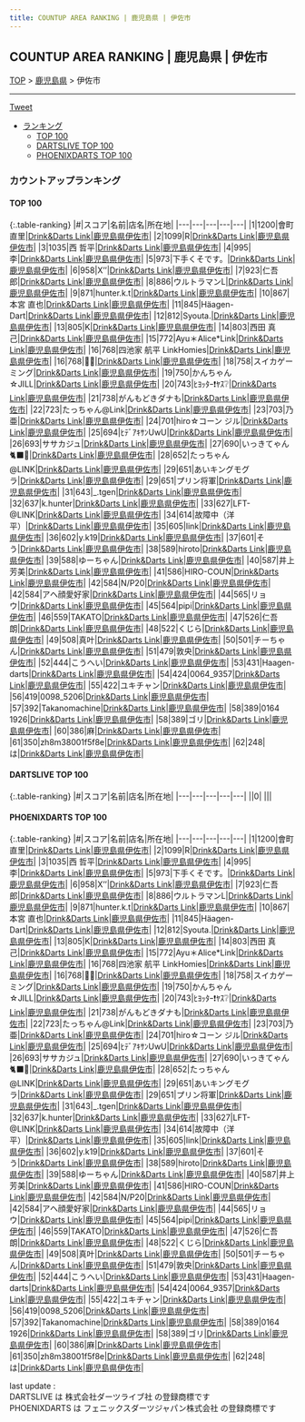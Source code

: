 ```yaml
---
title: COUNTUP AREA RANKING | 鹿児島県 | 伊佐市
---
```

## COUNTUP AREA RANKING | 鹿児島県 | 伊佐市

[TOP](/darts/rank/) > [鹿児島県](/darts/rank/鹿児島県/) > 伊佐市

___

<a href="https://twitter.com/share?ref_src=twsrc%5Etfw" data-text="COUNTUP AREA RANKING | 鹿児島県伊佐市" class="twitter-share-button" data-hashtags="DARTSLIVE,PHOENIXDARTS,darts,ダーツ" data-show-count="false">Tweet</a>

* [ランキング](#カウントアップランキング)
    * [TOP 100](#top-100)
    * [DARTSLIVE TOP 100](#dartslive-top-100)
    * [PHOENIXDARTS TOP 100](#phoenixdarts-top-100)

### カウントアップランキング

#### TOP 100



{:.table-ranking}
|#|スコア|名前|店名|所在地|
|---|---|---|---|---|
|1|1200|<span class="rank-name-pd"><span class="pro-icon-pd"></span>會町 直里</span>|<a href="https://vs.phoenixdarts.com/jp/shop/shopDetailInfo/s_79652?s_seq=79652">Drink&Darts Link</a>|<a href="/darts/rank/鹿児島県/伊佐市">鹿児島県伊佐市</a>|
|2|1099|<span class="rank-name-pd">R</span>|<a href="https://vs.phoenixdarts.com/jp/shop/shopDetailInfo/s_79652?s_seq=79652">Drink&Darts Link</a>|<a href="/darts/rank/鹿児島県/伊佐市">鹿児島県伊佐市</a>|
|3|1035|<span class="rank-name-pd">西 哲平</span>|<a href="https://vs.phoenixdarts.com/jp/shop/shopDetailInfo/s_79652?s_seq=79652">Drink&Darts Link</a>|<a href="/darts/rank/鹿児島県/伊佐市">鹿児島県伊佐市</a>|
|4|995|<span class="rank-name-pd">李</span>|<a href="https://vs.phoenixdarts.com/jp/shop/shopDetailInfo/s_79652?s_seq=79652">Drink&Darts Link</a>|<a href="/darts/rank/鹿児島県/伊佐市">鹿児島県伊佐市</a>|
|5|973|<span class="rank-name-pd">下手くそです。</span>|<a href="https://vs.phoenixdarts.com/jp/shop/shopDetailInfo/s_79652?s_seq=79652">Drink&Darts Link</a>|<a href="/darts/rank/鹿児島県/伊佐市">鹿児島県伊佐市</a>|
|6|958|<span class="rank-name-pd">X’’</span>|<a href="https://vs.phoenixdarts.com/jp/shop/shopDetailInfo/s_79652?s_seq=79652">Drink&Darts Link</a>|<a href="/darts/rank/鹿児島県/伊佐市">鹿児島県伊佐市</a>|
|7|923|<span class="rank-name-pd">仁吾郎</span>|<a href="https://vs.phoenixdarts.com/jp/shop/shopDetailInfo/s_79652?s_seq=79652">Drink&Darts Link</a>|<a href="/darts/rank/鹿児島県/伊佐市">鹿児島県伊佐市</a>|
|8|886|<span class="rank-name-pd">ウルトラマンL</span>|<a href="https://vs.phoenixdarts.com/jp/shop/shopDetailInfo/s_79652?s_seq=79652">Drink&Darts Link</a>|<a href="/darts/rank/鹿児島県/伊佐市">鹿児島県伊佐市</a>|
|9|871|<span class="rank-name-pd">hunter.k.t</span>|<a href="https://vs.phoenixdarts.com/jp/shop/shopDetailInfo/s_79652?s_seq=79652">Drink&Darts Link</a>|<a href="/darts/rank/鹿児島県/伊佐市">鹿児島県伊佐市</a>|
|10|867|<span class="rank-name-pd"><span class="pro-icon-pd"></span>本宮 直也</span>|<a href="https://vs.phoenixdarts.com/jp/shop/shopDetailInfo/s_79652?s_seq=79652">Drink&Darts Link</a>|<a href="/darts/rank/鹿児島県/伊佐市">鹿児島県伊佐市</a>|
|11|845|<span class="rank-name-pd">Häagen-Dart</span>|<a href="https://vs.phoenixdarts.com/jp/shop/shopDetailInfo/s_79652?s_seq=79652">Drink&Darts Link</a>|<a href="/darts/rank/鹿児島県/伊佐市">鹿児島県伊佐市</a>|
|12|812|<span class="rank-name-pd">Syouta.</span>|<a href="https://vs.phoenixdarts.com/jp/shop/shopDetailInfo/s_79652?s_seq=79652">Drink&Darts Link</a>|<a href="/darts/rank/鹿児島県/伊佐市">鹿児島県伊佐市</a>|
|13|805|<span class="rank-name-pd">K</span>|<a href="https://vs.phoenixdarts.com/jp/shop/shopDetailInfo/s_79652?s_seq=79652">Drink&Darts Link</a>|<a href="/darts/rank/鹿児島県/伊佐市">鹿児島県伊佐市</a>|
|14|803|<span class="rank-name-pd"><span class="pro-icon-pd"></span>西田 真己</span>|<a href="https://vs.phoenixdarts.com/jp/shop/shopDetailInfo/s_79652?s_seq=79652">Drink&Darts Link</a>|<a href="/darts/rank/鹿児島県/伊佐市">鹿児島県伊佐市</a>|
|15|772|<span class="rank-name-pd">Ayu＊Alice*Link</span>|<a href="https://vs.phoenixdarts.com/jp/shop/shopDetailInfo/s_79652?s_seq=79652">Drink&Darts Link</a>|<a href="/darts/rank/鹿児島県/伊佐市">鹿児島県伊佐市</a>|
|16|768|<span class="rank-name-pd">四池家 航平 LinkHomies</span>|<a href="https://vs.phoenixdarts.com/jp/shop/shopDetailInfo/s_79652?s_seq=79652">Drink&Darts Link</a>|<a href="/darts/rank/鹿児島県/伊佐市">鹿児島県伊佐市</a>|
|16|768|<span class="rank-name-pd">🙇‍♂️</span>|<a href="https://vs.phoenixdarts.com/jp/shop/shopDetailInfo/s_79652?s_seq=79652">Drink&Darts Link</a>|<a href="/darts/rank/鹿児島県/伊佐市">鹿児島県伊佐市</a>|
|18|758|<span class="rank-name-pd">スイカゲーミング</span>|<a href="https://vs.phoenixdarts.com/jp/shop/shopDetailInfo/s_79652?s_seq=79652">Drink&Darts Link</a>|<a href="/darts/rank/鹿児島県/伊佐市">鹿児島県伊佐市</a>|
|19|750|<span class="rank-name-pd">かんちゃん☆JILL</span>|<a href="https://vs.phoenixdarts.com/jp/shop/shopDetailInfo/s_79652?s_seq=79652">Drink&Darts Link</a>|<a href="/darts/rank/鹿児島県/伊佐市">鹿児島県伊佐市</a>|
|20|743|<span class="rank-name-pd">ﾋﾖｯﾀｰ❗ﾔｽ❔</span>|<a href="https://vs.phoenixdarts.com/jp/shop/shopDetailInfo/s_79652?s_seq=79652">Drink&Darts Link</a>|<a href="/darts/rank/鹿児島県/伊佐市">鹿児島県伊佐市</a>|
|21|738|<span class="rank-name-pd">がんもどきダナも</span>|<a href="https://vs.phoenixdarts.com/jp/shop/shopDetailInfo/s_79652?s_seq=79652">Drink&Darts Link</a>|<a href="/darts/rank/鹿児島県/伊佐市">鹿児島県伊佐市</a>|
|22|723|<span class="rank-name-pd">たっちゃん@Link</span>|<a href="https://vs.phoenixdarts.com/jp/shop/shopDetailInfo/s_79652?s_seq=79652">Drink&Darts Link</a>|<a href="/darts/rank/鹿児島県/伊佐市">鹿児島県伊佐市</a>|
|23|703|<span class="rank-name-pd">乃亜</span>|<a href="https://vs.phoenixdarts.com/jp/shop/shopDetailInfo/s_79652?s_seq=79652">Drink&Darts Link</a>|<a href="/darts/rank/鹿児島県/伊佐市">鹿児島県伊佐市</a>|
|24|701|<span class="rank-name-pd">hiro☆コーン ジル</span>|<a href="https://vs.phoenixdarts.com/jp/shop/shopDetailInfo/s_79652?s_seq=79652">Drink&Darts Link</a>|<a href="/darts/rank/鹿児島県/伊佐市">鹿児島県伊佐市</a>|
|25|694|<span class="rank-name-pd">ﾋﾃﾞｱｷｻﾝUwU</span>|<a href="https://vs.phoenixdarts.com/jp/shop/shopDetailInfo/s_79652?s_seq=79652">Drink&Darts Link</a>|<a href="/darts/rank/鹿児島県/伊佐市">鹿児島県伊佐市</a>|
|26|693|<span class="rank-name-pd">ササカジュ</span>|<a href="https://vs.phoenixdarts.com/jp/shop/shopDetailInfo/s_79652?s_seq=79652">Drink&Darts Link</a>|<a href="/darts/rank/鹿児島県/伊佐市">鹿児島県伊佐市</a>|
|27|690|<span class="rank-name-pd">いっきてゃん🐈‍⬛🎀</span>|<a href="https://vs.phoenixdarts.com/jp/shop/shopDetailInfo/s_79652?s_seq=79652">Drink&Darts Link</a>|<a href="/darts/rank/鹿児島県/伊佐市">鹿児島県伊佐市</a>|
|28|652|<span class="rank-name-pd">たっちゃん@LINK</span>|<a href="https://vs.phoenixdarts.com/jp/shop/shopDetailInfo/s_79652?s_seq=79652">Drink&Darts Link</a>|<a href="/darts/rank/鹿児島県/伊佐市">鹿児島県伊佐市</a>|
|29|651|<span class="rank-name-pd">あいキングモグラ</span>|<a href="https://vs.phoenixdarts.com/jp/shop/shopDetailInfo/s_79652?s_seq=79652">Drink&Darts Link</a>|<a href="/darts/rank/鹿児島県/伊佐市">鹿児島県伊佐市</a>|
|29|651|<span class="rank-name-pd">プリン将軍</span>|<a href="https://vs.phoenixdarts.com/jp/shop/shopDetailInfo/s_79652?s_seq=79652">Drink&Darts Link</a>|<a href="/darts/rank/鹿児島県/伊佐市">鹿児島県伊佐市</a>|
|31|643|<span class="rank-name-pd">_.tgen</span>|<a href="https://vs.phoenixdarts.com/jp/shop/shopDetailInfo/s_79652?s_seq=79652">Drink&Darts Link</a>|<a href="/darts/rank/鹿児島県/伊佐市">鹿児島県伊佐市</a>|
|32|637|<span class="rank-name-pd">k.hunter</span>|<a href="https://vs.phoenixdarts.com/jp/shop/shopDetailInfo/s_79652?s_seq=79652">Drink&Darts Link</a>|<a href="/darts/rank/鹿児島県/伊佐市">鹿児島県伊佐市</a>|
|33|627|<span class="rank-name-pd">LFT-@LINK</span>|<a href="https://vs.phoenixdarts.com/jp/shop/shopDetailInfo/s_79652?s_seq=79652">Drink&Darts Link</a>|<a href="/darts/rank/鹿児島県/伊佐市">鹿児島県伊佐市</a>|
|34|614|<span class="rank-name-pd">故障中（洋平）</span>|<a href="https://vs.phoenixdarts.com/jp/shop/shopDetailInfo/s_79652?s_seq=79652">Drink&Darts Link</a>|<a href="/darts/rank/鹿児島県/伊佐市">鹿児島県伊佐市</a>|
|35|605|<span class="rank-name-pd">link</span>|<a href="https://vs.phoenixdarts.com/jp/shop/shopDetailInfo/s_79652?s_seq=79652">Drink&Darts Link</a>|<a href="/darts/rank/鹿児島県/伊佐市">鹿児島県伊佐市</a>|
|36|602|<span class="rank-name-pd">y.k19</span>|<a href="https://vs.phoenixdarts.com/jp/shop/shopDetailInfo/s_79652?s_seq=79652">Drink&Darts Link</a>|<a href="/darts/rank/鹿児島県/伊佐市">鹿児島県伊佐市</a>|
|37|601|<span class="rank-name-pd">そう</span>|<a href="https://vs.phoenixdarts.com/jp/shop/shopDetailInfo/s_79652?s_seq=79652">Drink&Darts Link</a>|<a href="/darts/rank/鹿児島県/伊佐市">鹿児島県伊佐市</a>|
|38|589|<span class="rank-name-pd">hiroto</span>|<a href="https://vs.phoenixdarts.com/jp/shop/shopDetailInfo/s_79652?s_seq=79652">Drink&Darts Link</a>|<a href="/darts/rank/鹿児島県/伊佐市">鹿児島県伊佐市</a>|
|39|588|<span class="rank-name-pd">ゆーちゃん</span>|<a href="https://vs.phoenixdarts.com/jp/shop/shopDetailInfo/s_79652?s_seq=79652">Drink&Darts Link</a>|<a href="/darts/rank/鹿児島県/伊佐市">鹿児島県伊佐市</a>|
|40|587|<span class="rank-name-pd">井上　芳美</span>|<a href="https://vs.phoenixdarts.com/jp/shop/shopDetailInfo/s_79652?s_seq=79652">Drink&Darts Link</a>|<a href="/darts/rank/鹿児島県/伊佐市">鹿児島県伊佐市</a>|
|41|586|<span class="rank-name-pd">HIRO-COUN</span>|<a href="https://vs.phoenixdarts.com/jp/shop/shopDetailInfo/s_79652?s_seq=79652">Drink&Darts Link</a>|<a href="/darts/rank/鹿児島県/伊佐市">鹿児島県伊佐市</a>|
|42|584|<span class="rank-name-pd">N/P20</span>|<a href="https://vs.phoenixdarts.com/jp/shop/shopDetailInfo/s_79652?s_seq=79652">Drink&Darts Link</a>|<a href="/darts/rank/鹿児島県/伊佐市">鹿児島県伊佐市</a>|
|42|584|<span class="rank-name-pd">アヘ顔愛好家</span>|<a href="https://vs.phoenixdarts.com/jp/shop/shopDetailInfo/s_79652?s_seq=79652">Drink&Darts Link</a>|<a href="/darts/rank/鹿児島県/伊佐市">鹿児島県伊佐市</a>|
|44|565|<span class="rank-name-pd">リョウ</span>|<a href="https://vs.phoenixdarts.com/jp/shop/shopDetailInfo/s_79652?s_seq=79652">Drink&Darts Link</a>|<a href="/darts/rank/鹿児島県/伊佐市">鹿児島県伊佐市</a>|
|45|564|<span class="rank-name-pd">pipi</span>|<a href="https://vs.phoenixdarts.com/jp/shop/shopDetailInfo/s_79652?s_seq=79652">Drink&Darts Link</a>|<a href="/darts/rank/鹿児島県/伊佐市">鹿児島県伊佐市</a>|
|46|559|<span class="rank-name-pd">TAKATO</span>|<a href="https://vs.phoenixdarts.com/jp/shop/shopDetailInfo/s_79652?s_seq=79652">Drink&Darts Link</a>|<a href="/darts/rank/鹿児島県/伊佐市">鹿児島県伊佐市</a>|
|47|526|<span class="rank-name-pd">仁吾朗</span>|<a href="https://vs.phoenixdarts.com/jp/shop/shopDetailInfo/s_79652?s_seq=79652">Drink&Darts Link</a>|<a href="/darts/rank/鹿児島県/伊佐市">鹿児島県伊佐市</a>|
|48|522|<span class="rank-name-pd">くじら</span>|<a href="https://vs.phoenixdarts.com/jp/shop/shopDetailInfo/s_79652?s_seq=79652">Drink&Darts Link</a>|<a href="/darts/rank/鹿児島県/伊佐市">鹿児島県伊佐市</a>|
|49|508|<span class="rank-name-pd">真叶</span>|<a href="https://vs.phoenixdarts.com/jp/shop/shopDetailInfo/s_79652?s_seq=79652">Drink&Darts Link</a>|<a href="/darts/rank/鹿児島県/伊佐市">鹿児島県伊佐市</a>|
|50|501|<span class="rank-name-pd">チーちゃん</span>|<a href="https://vs.phoenixdarts.com/jp/shop/shopDetailInfo/s_79652?s_seq=79652">Drink&Darts Link</a>|<a href="/darts/rank/鹿児島県/伊佐市">鹿児島県伊佐市</a>|
|51|479|<span class="rank-name-pd">敦央</span>|<a href="https://vs.phoenixdarts.com/jp/shop/shopDetailInfo/s_79652?s_seq=79652">Drink&Darts Link</a>|<a href="/darts/rank/鹿児島県/伊佐市">鹿児島県伊佐市</a>|
|52|444|<span class="rank-name-pd">こうへい</span>|<a href="https://vs.phoenixdarts.com/jp/shop/shopDetailInfo/s_79652?s_seq=79652">Drink&Darts Link</a>|<a href="/darts/rank/鹿児島県/伊佐市">鹿児島県伊佐市</a>|
|53|431|<span class="rank-name-pd">Haagen-darts</span>|<a href="https://vs.phoenixdarts.com/jp/shop/shopDetailInfo/s_79652?s_seq=79652">Drink&Darts Link</a>|<a href="/darts/rank/鹿児島県/伊佐市">鹿児島県伊佐市</a>|
|54|424|<span class="rank-name-pd">0064_9357</span>|<a href="https://vs.phoenixdarts.com/jp/shop/shopDetailInfo/s_79652?s_seq=79652">Drink&Darts Link</a>|<a href="/darts/rank/鹿児島県/伊佐市">鹿児島県伊佐市</a>|
|55|422|<span class="rank-name-pd">ユキチャン</span>|<a href="https://vs.phoenixdarts.com/jp/shop/shopDetailInfo/s_79652?s_seq=79652">Drink&Darts Link</a>|<a href="/darts/rank/鹿児島県/伊佐市">鹿児島県伊佐市</a>|
|56|419|<span class="rank-name-pd">0098_5206</span>|<a href="https://vs.phoenixdarts.com/jp/shop/shopDetailInfo/s_79652?s_seq=79652">Drink&Darts Link</a>|<a href="/darts/rank/鹿児島県/伊佐市">鹿児島県伊佐市</a>|
|57|392|<span class="rank-name-pd">Takanomachine</span>|<a href="https://vs.phoenixdarts.com/jp/shop/shopDetailInfo/s_79652?s_seq=79652">Drink&Darts Link</a>|<a href="/darts/rank/鹿児島県/伊佐市">鹿児島県伊佐市</a>|
|58|389|<span class="rank-name-pd">0164 1926</span>|<a href="https://vs.phoenixdarts.com/jp/shop/shopDetailInfo/s_79652?s_seq=79652">Drink&Darts Link</a>|<a href="/darts/rank/鹿児島県/伊佐市">鹿児島県伊佐市</a>|
|58|389|<span class="rank-name-pd">ゴリ</span>|<a href="https://vs.phoenixdarts.com/jp/shop/shopDetailInfo/s_79652?s_seq=79652">Drink&Darts Link</a>|<a href="/darts/rank/鹿児島県/伊佐市">鹿児島県伊佐市</a>|
|60|386|<span class="rank-name-pd">麻</span>|<a href="https://vs.phoenixdarts.com/jp/shop/shopDetailInfo/s_79652?s_seq=79652">Drink&Darts Link</a>|<a href="/darts/rank/鹿児島県/伊佐市">鹿児島県伊佐市</a>|
|61|350|<span class="rank-name-pd">zh8m38001f5f8e</span>|<a href="https://vs.phoenixdarts.com/jp/shop/shopDetailInfo/s_79652?s_seq=79652">Drink&Darts Link</a>|<a href="/darts/rank/鹿児島県/伊佐市">鹿児島県伊佐市</a>|
|62|248|<span class="rank-name-pd">は</span>|<a href="https://vs.phoenixdarts.com/jp/shop/shopDetailInfo/s_79652?s_seq=79652">Drink&Darts Link</a>|<a href="/darts/rank/鹿児島県/伊佐市">鹿児島県伊佐市</a>|


#### DARTSLIVE TOP 100



{:.table-ranking}
|#|スコア|名前|店名|所在地|
|---|---|---|---|---|
||0|<span class="rank-name-dl"> </span>|<a href=""></a>|<a href="/darts/rank//"></a>|


#### PHOENIXDARTS TOP 100



{:.table-ranking}
|#|スコア|名前|店名|所在地|
|---|---|---|---|---|
|1|1200|<span class="rank-name-pd"><span class="pro-icon-pd"></span>會町 直里</span>|<a href="https://vs.phoenixdarts.com/jp/shop/shopDetailInfo/s_79652?s_seq=79652">Drink&Darts Link</a>|<a href="/darts/rank/鹿児島県/伊佐市">鹿児島県伊佐市</a>|
|2|1099|<span class="rank-name-pd">R</span>|<a href="https://vs.phoenixdarts.com/jp/shop/shopDetailInfo/s_79652?s_seq=79652">Drink&Darts Link</a>|<a href="/darts/rank/鹿児島県/伊佐市">鹿児島県伊佐市</a>|
|3|1035|<span class="rank-name-pd">西 哲平</span>|<a href="https://vs.phoenixdarts.com/jp/shop/shopDetailInfo/s_79652?s_seq=79652">Drink&Darts Link</a>|<a href="/darts/rank/鹿児島県/伊佐市">鹿児島県伊佐市</a>|
|4|995|<span class="rank-name-pd">李</span>|<a href="https://vs.phoenixdarts.com/jp/shop/shopDetailInfo/s_79652?s_seq=79652">Drink&Darts Link</a>|<a href="/darts/rank/鹿児島県/伊佐市">鹿児島県伊佐市</a>|
|5|973|<span class="rank-name-pd">下手くそです。</span>|<a href="https://vs.phoenixdarts.com/jp/shop/shopDetailInfo/s_79652?s_seq=79652">Drink&Darts Link</a>|<a href="/darts/rank/鹿児島県/伊佐市">鹿児島県伊佐市</a>|
|6|958|<span class="rank-name-pd">X’’</span>|<a href="https://vs.phoenixdarts.com/jp/shop/shopDetailInfo/s_79652?s_seq=79652">Drink&Darts Link</a>|<a href="/darts/rank/鹿児島県/伊佐市">鹿児島県伊佐市</a>|
|7|923|<span class="rank-name-pd">仁吾郎</span>|<a href="https://vs.phoenixdarts.com/jp/shop/shopDetailInfo/s_79652?s_seq=79652">Drink&Darts Link</a>|<a href="/darts/rank/鹿児島県/伊佐市">鹿児島県伊佐市</a>|
|8|886|<span class="rank-name-pd">ウルトラマンL</span>|<a href="https://vs.phoenixdarts.com/jp/shop/shopDetailInfo/s_79652?s_seq=79652">Drink&Darts Link</a>|<a href="/darts/rank/鹿児島県/伊佐市">鹿児島県伊佐市</a>|
|9|871|<span class="rank-name-pd">hunter.k.t</span>|<a href="https://vs.phoenixdarts.com/jp/shop/shopDetailInfo/s_79652?s_seq=79652">Drink&Darts Link</a>|<a href="/darts/rank/鹿児島県/伊佐市">鹿児島県伊佐市</a>|
|10|867|<span class="rank-name-pd"><span class="pro-icon-pd"></span>本宮 直也</span>|<a href="https://vs.phoenixdarts.com/jp/shop/shopDetailInfo/s_79652?s_seq=79652">Drink&Darts Link</a>|<a href="/darts/rank/鹿児島県/伊佐市">鹿児島県伊佐市</a>|
|11|845|<span class="rank-name-pd">Häagen-Dart</span>|<a href="https://vs.phoenixdarts.com/jp/shop/shopDetailInfo/s_79652?s_seq=79652">Drink&Darts Link</a>|<a href="/darts/rank/鹿児島県/伊佐市">鹿児島県伊佐市</a>|
|12|812|<span class="rank-name-pd">Syouta.</span>|<a href="https://vs.phoenixdarts.com/jp/shop/shopDetailInfo/s_79652?s_seq=79652">Drink&Darts Link</a>|<a href="/darts/rank/鹿児島県/伊佐市">鹿児島県伊佐市</a>|
|13|805|<span class="rank-name-pd">K</span>|<a href="https://vs.phoenixdarts.com/jp/shop/shopDetailInfo/s_79652?s_seq=79652">Drink&Darts Link</a>|<a href="/darts/rank/鹿児島県/伊佐市">鹿児島県伊佐市</a>|
|14|803|<span class="rank-name-pd"><span class="pro-icon-pd"></span>西田 真己</span>|<a href="https://vs.phoenixdarts.com/jp/shop/shopDetailInfo/s_79652?s_seq=79652">Drink&Darts Link</a>|<a href="/darts/rank/鹿児島県/伊佐市">鹿児島県伊佐市</a>|
|15|772|<span class="rank-name-pd">Ayu＊Alice*Link</span>|<a href="https://vs.phoenixdarts.com/jp/shop/shopDetailInfo/s_79652?s_seq=79652">Drink&Darts Link</a>|<a href="/darts/rank/鹿児島県/伊佐市">鹿児島県伊佐市</a>|
|16|768|<span class="rank-name-pd">四池家 航平 LinkHomies</span>|<a href="https://vs.phoenixdarts.com/jp/shop/shopDetailInfo/s_79652?s_seq=79652">Drink&Darts Link</a>|<a href="/darts/rank/鹿児島県/伊佐市">鹿児島県伊佐市</a>|
|16|768|<span class="rank-name-pd">🙇‍♂️</span>|<a href="https://vs.phoenixdarts.com/jp/shop/shopDetailInfo/s_79652?s_seq=79652">Drink&Darts Link</a>|<a href="/darts/rank/鹿児島県/伊佐市">鹿児島県伊佐市</a>|
|18|758|<span class="rank-name-pd">スイカゲーミング</span>|<a href="https://vs.phoenixdarts.com/jp/shop/shopDetailInfo/s_79652?s_seq=79652">Drink&Darts Link</a>|<a href="/darts/rank/鹿児島県/伊佐市">鹿児島県伊佐市</a>|
|19|750|<span class="rank-name-pd">かんちゃん☆JILL</span>|<a href="https://vs.phoenixdarts.com/jp/shop/shopDetailInfo/s_79652?s_seq=79652">Drink&Darts Link</a>|<a href="/darts/rank/鹿児島県/伊佐市">鹿児島県伊佐市</a>|
|20|743|<span class="rank-name-pd">ﾋﾖｯﾀｰ❗ﾔｽ❔</span>|<a href="https://vs.phoenixdarts.com/jp/shop/shopDetailInfo/s_79652?s_seq=79652">Drink&Darts Link</a>|<a href="/darts/rank/鹿児島県/伊佐市">鹿児島県伊佐市</a>|
|21|738|<span class="rank-name-pd">がんもどきダナも</span>|<a href="https://vs.phoenixdarts.com/jp/shop/shopDetailInfo/s_79652?s_seq=79652">Drink&Darts Link</a>|<a href="/darts/rank/鹿児島県/伊佐市">鹿児島県伊佐市</a>|
|22|723|<span class="rank-name-pd">たっちゃん@Link</span>|<a href="https://vs.phoenixdarts.com/jp/shop/shopDetailInfo/s_79652?s_seq=79652">Drink&Darts Link</a>|<a href="/darts/rank/鹿児島県/伊佐市">鹿児島県伊佐市</a>|
|23|703|<span class="rank-name-pd">乃亜</span>|<a href="https://vs.phoenixdarts.com/jp/shop/shopDetailInfo/s_79652?s_seq=79652">Drink&Darts Link</a>|<a href="/darts/rank/鹿児島県/伊佐市">鹿児島県伊佐市</a>|
|24|701|<span class="rank-name-pd">hiro☆コーン ジル</span>|<a href="https://vs.phoenixdarts.com/jp/shop/shopDetailInfo/s_79652?s_seq=79652">Drink&Darts Link</a>|<a href="/darts/rank/鹿児島県/伊佐市">鹿児島県伊佐市</a>|
|25|694|<span class="rank-name-pd">ﾋﾃﾞｱｷｻﾝUwU</span>|<a href="https://vs.phoenixdarts.com/jp/shop/shopDetailInfo/s_79652?s_seq=79652">Drink&Darts Link</a>|<a href="/darts/rank/鹿児島県/伊佐市">鹿児島県伊佐市</a>|
|26|693|<span class="rank-name-pd">ササカジュ</span>|<a href="https://vs.phoenixdarts.com/jp/shop/shopDetailInfo/s_79652?s_seq=79652">Drink&Darts Link</a>|<a href="/darts/rank/鹿児島県/伊佐市">鹿児島県伊佐市</a>|
|27|690|<span class="rank-name-pd">いっきてゃん🐈‍⬛🎀</span>|<a href="https://vs.phoenixdarts.com/jp/shop/shopDetailInfo/s_79652?s_seq=79652">Drink&Darts Link</a>|<a href="/darts/rank/鹿児島県/伊佐市">鹿児島県伊佐市</a>|
|28|652|<span class="rank-name-pd">たっちゃん@LINK</span>|<a href="https://vs.phoenixdarts.com/jp/shop/shopDetailInfo/s_79652?s_seq=79652">Drink&Darts Link</a>|<a href="/darts/rank/鹿児島県/伊佐市">鹿児島県伊佐市</a>|
|29|651|<span class="rank-name-pd">あいキングモグラ</span>|<a href="https://vs.phoenixdarts.com/jp/shop/shopDetailInfo/s_79652?s_seq=79652">Drink&Darts Link</a>|<a href="/darts/rank/鹿児島県/伊佐市">鹿児島県伊佐市</a>|
|29|651|<span class="rank-name-pd">プリン将軍</span>|<a href="https://vs.phoenixdarts.com/jp/shop/shopDetailInfo/s_79652?s_seq=79652">Drink&Darts Link</a>|<a href="/darts/rank/鹿児島県/伊佐市">鹿児島県伊佐市</a>|
|31|643|<span class="rank-name-pd">_.tgen</span>|<a href="https://vs.phoenixdarts.com/jp/shop/shopDetailInfo/s_79652?s_seq=79652">Drink&Darts Link</a>|<a href="/darts/rank/鹿児島県/伊佐市">鹿児島県伊佐市</a>|
|32|637|<span class="rank-name-pd">k.hunter</span>|<a href="https://vs.phoenixdarts.com/jp/shop/shopDetailInfo/s_79652?s_seq=79652">Drink&Darts Link</a>|<a href="/darts/rank/鹿児島県/伊佐市">鹿児島県伊佐市</a>|
|33|627|<span class="rank-name-pd">LFT-@LINK</span>|<a href="https://vs.phoenixdarts.com/jp/shop/shopDetailInfo/s_79652?s_seq=79652">Drink&Darts Link</a>|<a href="/darts/rank/鹿児島県/伊佐市">鹿児島県伊佐市</a>|
|34|614|<span class="rank-name-pd">故障中（洋平）</span>|<a href="https://vs.phoenixdarts.com/jp/shop/shopDetailInfo/s_79652?s_seq=79652">Drink&Darts Link</a>|<a href="/darts/rank/鹿児島県/伊佐市">鹿児島県伊佐市</a>|
|35|605|<span class="rank-name-pd">link</span>|<a href="https://vs.phoenixdarts.com/jp/shop/shopDetailInfo/s_79652?s_seq=79652">Drink&Darts Link</a>|<a href="/darts/rank/鹿児島県/伊佐市">鹿児島県伊佐市</a>|
|36|602|<span class="rank-name-pd">y.k19</span>|<a href="https://vs.phoenixdarts.com/jp/shop/shopDetailInfo/s_79652?s_seq=79652">Drink&Darts Link</a>|<a href="/darts/rank/鹿児島県/伊佐市">鹿児島県伊佐市</a>|
|37|601|<span class="rank-name-pd">そう</span>|<a href="https://vs.phoenixdarts.com/jp/shop/shopDetailInfo/s_79652?s_seq=79652">Drink&Darts Link</a>|<a href="/darts/rank/鹿児島県/伊佐市">鹿児島県伊佐市</a>|
|38|589|<span class="rank-name-pd">hiroto</span>|<a href="https://vs.phoenixdarts.com/jp/shop/shopDetailInfo/s_79652?s_seq=79652">Drink&Darts Link</a>|<a href="/darts/rank/鹿児島県/伊佐市">鹿児島県伊佐市</a>|
|39|588|<span class="rank-name-pd">ゆーちゃん</span>|<a href="https://vs.phoenixdarts.com/jp/shop/shopDetailInfo/s_79652?s_seq=79652">Drink&Darts Link</a>|<a href="/darts/rank/鹿児島県/伊佐市">鹿児島県伊佐市</a>|
|40|587|<span class="rank-name-pd">井上　芳美</span>|<a href="https://vs.phoenixdarts.com/jp/shop/shopDetailInfo/s_79652?s_seq=79652">Drink&Darts Link</a>|<a href="/darts/rank/鹿児島県/伊佐市">鹿児島県伊佐市</a>|
|41|586|<span class="rank-name-pd">HIRO-COUN</span>|<a href="https://vs.phoenixdarts.com/jp/shop/shopDetailInfo/s_79652?s_seq=79652">Drink&Darts Link</a>|<a href="/darts/rank/鹿児島県/伊佐市">鹿児島県伊佐市</a>|
|42|584|<span class="rank-name-pd">N/P20</span>|<a href="https://vs.phoenixdarts.com/jp/shop/shopDetailInfo/s_79652?s_seq=79652">Drink&Darts Link</a>|<a href="/darts/rank/鹿児島県/伊佐市">鹿児島県伊佐市</a>|
|42|584|<span class="rank-name-pd">アヘ顔愛好家</span>|<a href="https://vs.phoenixdarts.com/jp/shop/shopDetailInfo/s_79652?s_seq=79652">Drink&Darts Link</a>|<a href="/darts/rank/鹿児島県/伊佐市">鹿児島県伊佐市</a>|
|44|565|<span class="rank-name-pd">リョウ</span>|<a href="https://vs.phoenixdarts.com/jp/shop/shopDetailInfo/s_79652?s_seq=79652">Drink&Darts Link</a>|<a href="/darts/rank/鹿児島県/伊佐市">鹿児島県伊佐市</a>|
|45|564|<span class="rank-name-pd">pipi</span>|<a href="https://vs.phoenixdarts.com/jp/shop/shopDetailInfo/s_79652?s_seq=79652">Drink&Darts Link</a>|<a href="/darts/rank/鹿児島県/伊佐市">鹿児島県伊佐市</a>|
|46|559|<span class="rank-name-pd">TAKATO</span>|<a href="https://vs.phoenixdarts.com/jp/shop/shopDetailInfo/s_79652?s_seq=79652">Drink&Darts Link</a>|<a href="/darts/rank/鹿児島県/伊佐市">鹿児島県伊佐市</a>|
|47|526|<span class="rank-name-pd">仁吾朗</span>|<a href="https://vs.phoenixdarts.com/jp/shop/shopDetailInfo/s_79652?s_seq=79652">Drink&Darts Link</a>|<a href="/darts/rank/鹿児島県/伊佐市">鹿児島県伊佐市</a>|
|48|522|<span class="rank-name-pd">くじら</span>|<a href="https://vs.phoenixdarts.com/jp/shop/shopDetailInfo/s_79652?s_seq=79652">Drink&Darts Link</a>|<a href="/darts/rank/鹿児島県/伊佐市">鹿児島県伊佐市</a>|
|49|508|<span class="rank-name-pd">真叶</span>|<a href="https://vs.phoenixdarts.com/jp/shop/shopDetailInfo/s_79652?s_seq=79652">Drink&Darts Link</a>|<a href="/darts/rank/鹿児島県/伊佐市">鹿児島県伊佐市</a>|
|50|501|<span class="rank-name-pd">チーちゃん</span>|<a href="https://vs.phoenixdarts.com/jp/shop/shopDetailInfo/s_79652?s_seq=79652">Drink&Darts Link</a>|<a href="/darts/rank/鹿児島県/伊佐市">鹿児島県伊佐市</a>|
|51|479|<span class="rank-name-pd">敦央</span>|<a href="https://vs.phoenixdarts.com/jp/shop/shopDetailInfo/s_79652?s_seq=79652">Drink&Darts Link</a>|<a href="/darts/rank/鹿児島県/伊佐市">鹿児島県伊佐市</a>|
|52|444|<span class="rank-name-pd">こうへい</span>|<a href="https://vs.phoenixdarts.com/jp/shop/shopDetailInfo/s_79652?s_seq=79652">Drink&Darts Link</a>|<a href="/darts/rank/鹿児島県/伊佐市">鹿児島県伊佐市</a>|
|53|431|<span class="rank-name-pd">Haagen-darts</span>|<a href="https://vs.phoenixdarts.com/jp/shop/shopDetailInfo/s_79652?s_seq=79652">Drink&Darts Link</a>|<a href="/darts/rank/鹿児島県/伊佐市">鹿児島県伊佐市</a>|
|54|424|<span class="rank-name-pd">0064_9357</span>|<a href="https://vs.phoenixdarts.com/jp/shop/shopDetailInfo/s_79652?s_seq=79652">Drink&Darts Link</a>|<a href="/darts/rank/鹿児島県/伊佐市">鹿児島県伊佐市</a>|
|55|422|<span class="rank-name-pd">ユキチャン</span>|<a href="https://vs.phoenixdarts.com/jp/shop/shopDetailInfo/s_79652?s_seq=79652">Drink&Darts Link</a>|<a href="/darts/rank/鹿児島県/伊佐市">鹿児島県伊佐市</a>|
|56|419|<span class="rank-name-pd">0098_5206</span>|<a href="https://vs.phoenixdarts.com/jp/shop/shopDetailInfo/s_79652?s_seq=79652">Drink&Darts Link</a>|<a href="/darts/rank/鹿児島県/伊佐市">鹿児島県伊佐市</a>|
|57|392|<span class="rank-name-pd">Takanomachine</span>|<a href="https://vs.phoenixdarts.com/jp/shop/shopDetailInfo/s_79652?s_seq=79652">Drink&Darts Link</a>|<a href="/darts/rank/鹿児島県/伊佐市">鹿児島県伊佐市</a>|
|58|389|<span class="rank-name-pd">0164 1926</span>|<a href="https://vs.phoenixdarts.com/jp/shop/shopDetailInfo/s_79652?s_seq=79652">Drink&Darts Link</a>|<a href="/darts/rank/鹿児島県/伊佐市">鹿児島県伊佐市</a>|
|58|389|<span class="rank-name-pd">ゴリ</span>|<a href="https://vs.phoenixdarts.com/jp/shop/shopDetailInfo/s_79652?s_seq=79652">Drink&Darts Link</a>|<a href="/darts/rank/鹿児島県/伊佐市">鹿児島県伊佐市</a>|
|60|386|<span class="rank-name-pd">麻</span>|<a href="https://vs.phoenixdarts.com/jp/shop/shopDetailInfo/s_79652?s_seq=79652">Drink&Darts Link</a>|<a href="/darts/rank/鹿児島県/伊佐市">鹿児島県伊佐市</a>|
|61|350|<span class="rank-name-pd">zh8m38001f5f8e</span>|<a href="https://vs.phoenixdarts.com/jp/shop/shopDetailInfo/s_79652?s_seq=79652">Drink&Darts Link</a>|<a href="/darts/rank/鹿児島県/伊佐市">鹿児島県伊佐市</a>|
|62|248|<span class="rank-name-pd">は</span>|<a href="https://vs.phoenixdarts.com/jp/shop/shopDetailInfo/s_79652?s_seq=79652">Drink&Darts Link</a>|<a href="/darts/rank/鹿児島県/伊佐市">鹿児島県伊佐市</a>|


<div class="footer border-top border-gray-light mt-5 pt-3 text-right text-gray">
    last update : <span style="font-weight: italic" id="foot_last_modified"></span><br />
    DARTSLIVE は 株式会社ダーツライブ社 の登録商標です<br />
    PHOENIXDARTS は フェニックスダーツジャパン株式会社 の登録商標です<br />
</div>

<script src="https://cdnjs.cloudflare.com/ajax/libs/jquery.tablesorter/2.31.3/js/jquery.tablesorter.min.js" integrity="sha512-qzgd5cYSZcosqpzpn7zF2ZId8f/8CHmFKZ8j7mU4OUXTNRd5g+ZHBPsgKEwoqxCtdQvExE5LprwwPAgoicguNg==" crossorigin="anonymous" referrerpolicy="no-referrer"></script>
<link rel="stylesheet" href="https://cdnjs.cloudflare.com/ajax/libs/jquery.tablesorter/2.31.3/css/theme.default.min.css" integrity="sha512-wghhOJkjQX0Lh3NSWvNKeZ0ZpNn+SPVXX1Qyc9OCaogADktxrBiBdKGDoqVUOyhStvMBmJQ8ZdMHiR3wuEq8+w==" crossorigin="anonymous" referrerpolicy="no-referrer" />
<script>
$(function() {
    $(".table-ranking").tablesorter({sortList:[[0, 0]]});
    $("#foot_last_modified").text(formatDate(new Date(document.lastModified), 'yyyy-MM-dd HH:mm:ss'));
});
</script>

<script async src="https://platform.twitter.com/widgets.js" charset="utf-8"></script>